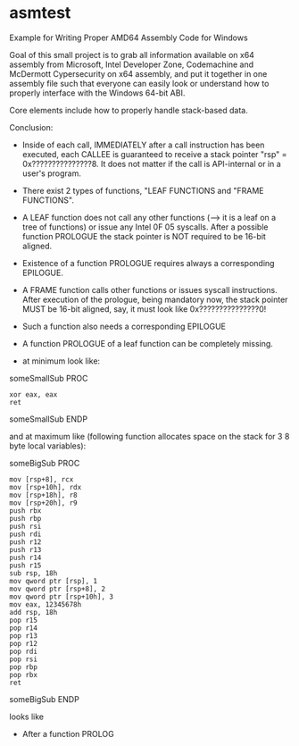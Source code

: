 # asmtest
Example for Writing Proper AMD64 Assembly Code for Windows

Goal of this small project is to grab all information available on x64 assembly from Microsoft, Intel Developer Zone,
Codemachine and McDermott Cypersecurity on x64 assembly, and put it together in one assembly file such that everyone can easily look or understand how to properly interface with the Windows 64-bit ABI.

Core elements include how to properly handle stack-based data.


Conclusion:

- Inside of each call, IMMEDIATELY after a call instruction has been executed, each CALLEE is guaranteed to receive a stack pointer "rsp" = 0x???????????????8. It does not matter if the call is API-internal or in a user's program.

- There exist 2 types of functions, "LEAF FUNCTIONS and "FRAME FUNCTIONS".

- A LEAF function does not call any other functions (--> it is a leaf on a tree of functions) or issue any Intel 0F 05 syscalls. After a possible function PROLOGUE the stack pointer is NOT required to be 16-bit aligned.

- Existence of a function PROLOGUE requires always a corresponding EPILOGUE.

- A FRAME function calls other functions or issues syscall instructions. After execution of the prologue, being mandatory now, the stack pointer MUST be 16-bit aligned, say, it must look like 0x???????????????0!

- Such a function also needs a corresponding EPILOGUE
- A function PROLOGUE of a leaf function can be completely missing.
- at minimum look like:

someSmallSub PROC

    xor eax, eax
    ret
    
someSmallSub ENDP

and at maximum like (following function allocates space on the stack for 3 8 byte local variables):

someBigSub PROC

    mov [rsp+8], rcx
    mov [rsp+10h], rdx
    mov [rsp+18h], r8
    mov [rsp+20h], r9
    push rbx
    push rbp
    push rsi
    push rdi
    push r12
    push r13
    push r14
    push r15
    sub rsp, 18h
    mov qword ptr [rsp], 1
    mov qword ptr [rsp+8], 2
    mov qword ptr [rsp+10h], 3
    mov eax, 12345678h
    add rsp, 18h
    pop r15
    pop r14
    pop r13
    pop r12
    pop rdi
    pop rsi
    pop rbp
    pop rbx
    ret
  
someBigSub ENDP



  looks like
- After a function PROLOG 
